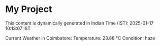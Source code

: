 # My Project

This content is dynamically generated in Indian Time (IST): 2025-01-17 10:13:07 IST


Current Weather in Coimbatore:
Temperature: 23.88 °C
Condition: haze
